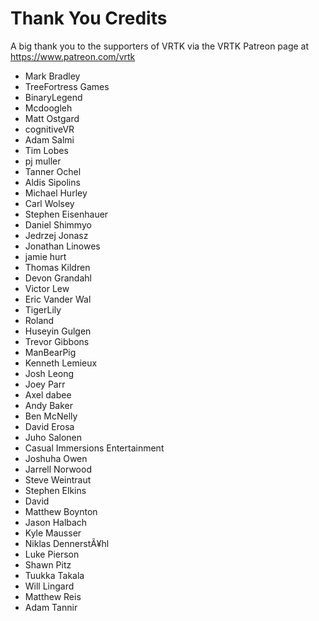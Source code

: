 # Thank You Credits

A big thank you to the supporters of VRTK via the VRTK Patreon page at https://www.patreon.com/vrtk

 * Mark Bradley
 * TreeFortress Games
 * BinaryLegend 
 * Mcdoogleh 
 * Matt Ostgard
 * cognitiveVR 
 * Adam Salmi
 * Tim Lobes
 * pj muller
 * Tanner Ochel
 * Aldis Sipolins
 * Michael Hurley
 * Carl Wolsey
 * Stephen Eisenhauer
 * Daniel Shimmyo
 * Jedrzej Jonasz
 * Jonathan Linowes
 * jamie hurt
 * Thomas Kildren
 * Devon Grandahl
 * Victor Lew
 * Eric Vander Wal
 * TigerLily 
 * Roland 
 * Huseyin Gulgen
 * Trevor Gibbons
 * ManBearPig 
 * Kenneth Lemieux
 * Josh Leong
 * Joey Parr
 * Axel dabee
 * Andy Baker
 * Ben McNelly
 * David Erosa
 * Juho Salonen
 * Casual Immersions Entertainment
 * Joshuha Owen
 * Jarrell Norwood
 * Steve Weintraut
 * Stephen Elkins
 * David 
 * Matthew Boynton
 * Jason Halbach
 * Kyle Mausser
 * Niklas DennerstÃ¥hl
 * Luke Pierson
 * Shawn Pitz
 * Tuukka Takala
 * Will Lingard
 * Matthew Reis
 * Adam Tannir